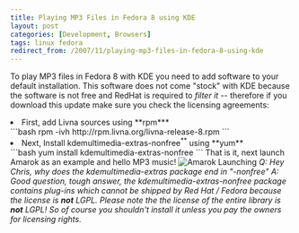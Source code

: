 ```yaml
---
title: Playing MP3 Files in Fedora 8 using KDE
layout: post
categories: [Development, Browsers]
tags: linux fedora
redirect_from: /2007/11/playing-mp3-files-in-fedora-8-using-kde
---
```


To play MP3 files in Fedora 8 with KDE you need to add software to your default installation.  This software does not come "stock" with KDE because the software is not free and RedHat is required to <em>filter it</em> -- therefore if you download this update make sure you check the licensing agreements&#58;
<li>First&#44; add Livna sources using **rpm***</li>
```bash
rpm -ivh http://rpm.livna.org/livna-release-8.rpm
```

<li>Next&#44; Install kdemultimedia-extras-nonfree<sup>**</sup> using **yum**</li>
```bash
yum install kdemultimedia-extras-nonfree
```
That is it&#44; next launch Amarok as an example and hello MP3 music&#33;
<img src='http://chrisschuld.com/wp-content/uploads/2007/11/screenshot-kde-amarok.png' alt='Amarok Launching' />
<em>Q&#58; Hey Chris, why does the kdemultimedia-extras package end in "-nonfree"
A: Good question, tough answer, the kdemultimedia-extras-nonfree package contains plug-ins which cannot be shipped by Red Hat / Fedora because the license is <strong>not</strong> LGPL.  Please note the the license of the entire library is <strong>not</strong> LGPL!  So of course you shouldn't install it unless you pay the owners for licensing rights.
</em>
